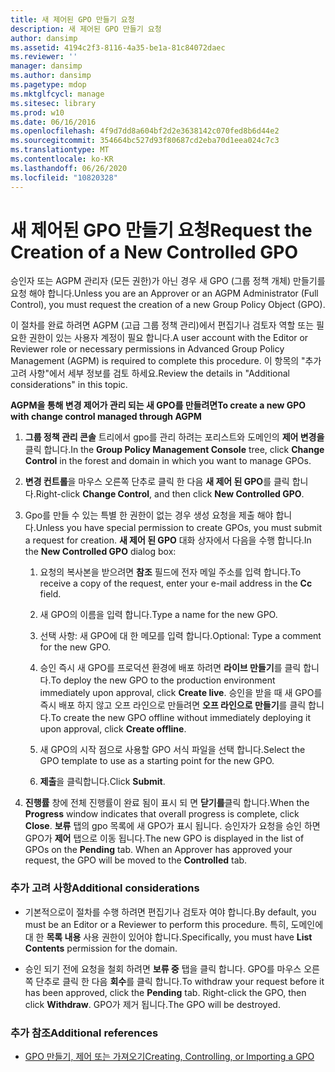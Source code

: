 ```yaml
---
title: 새 제어된 GPO 만들기 요청
description: 새 제어된 GPO 만들기 요청
author: dansimp
ms.assetid: 4194c2f3-8116-4a35-be1a-81c84072daec
ms.reviewer: ''
manager: dansimp
ms.author: dansimp
ms.pagetype: mdop
ms.mktglfcycl: manage
ms.sitesec: library
ms.prod: w10
ms.date: 06/16/2016
ms.openlocfilehash: 4f9d7dd8a604bf2d2e3638142c070fed8b6d44e2
ms.sourcegitcommit: 354664bc527d93f80687cd2eba70d1eea024c7c3
ms.translationtype: MT
ms.contentlocale: ko-KR
ms.lasthandoff: 06/26/2020
ms.locfileid: "10820328"
---
```

# <span data-ttu-id="3f563-103">새 제어된 GPO 만들기 요청</span><span class="sxs-lookup"><span data-stu-id="3f563-103">Request the Creation of a New Controlled GPO</span></span>


<span data-ttu-id="3f563-104">승인자 또는 AGPM 관리자 (모든 권한)가 아닌 경우 새 GPO (그룹 정책 개체) 만들기를 요청 해야 합니다.</span><span class="sxs-lookup"><span data-stu-id="3f563-104">Unless you are an Approver or an AGPM Administrator (Full Control), you must request the creation of a new Group Policy Object (GPO).</span></span>

<span data-ttu-id="3f563-105">이 절차를 완료 하려면 AGPM (고급 그룹 정책 관리)에서 편집기나 검토자 역할 또는 필요한 권한이 있는 사용자 계정이 필요 합니다.</span><span class="sxs-lookup"><span data-stu-id="3f563-105">A user account with the Editor or Reviewer role or necessary permissions in Advanced Group Policy Management (AGPM) is required to complete this procedure.</span></span> <span data-ttu-id="3f563-106">이 항목의 "추가 고려 사항"에서 세부 정보를 검토 하세요.</span><span class="sxs-lookup"><span data-stu-id="3f563-106">Review the details in "Additional considerations" in this topic.</span></span>

**<span data-ttu-id="3f563-107">AGPM을 통해 변경 제어가 관리 되는 새 GPO를 만들려면</span><span class="sxs-lookup"><span data-stu-id="3f563-107">To create a new GPO with change control managed through AGPM</span></span>**

1.  <span data-ttu-id="3f563-108">**그룹 정책 관리 콘솔** 트리에서 gpo를 관리 하려는 포리스트와 도메인의 **제어 변경을** 클릭 합니다.</span><span class="sxs-lookup"><span data-stu-id="3f563-108">In the **Group Policy Management Console** tree, click **Change Control** in the forest and domain in which you want to manage GPOs.</span></span>

2.  <span data-ttu-id="3f563-109">**변경 컨트롤**을 마우스 오른쪽 단추로 클릭 한 다음 **새 제어 된 GPO**를 클릭 합니다.</span><span class="sxs-lookup"><span data-stu-id="3f563-109">Right-click **Change Control**, and then click **New Controlled GPO**.</span></span>

3.  <span data-ttu-id="3f563-110">Gpo를 만들 수 있는 특별 한 권한이 없는 경우 생성 요청을 제출 해야 합니다.</span><span class="sxs-lookup"><span data-stu-id="3f563-110">Unless you have special permission to create GPOs, you must submit a request for creation.</span></span> <span data-ttu-id="3f563-111">**새 제어 된 GPO** 대화 상자에서 다음을 수행 합니다.</span><span class="sxs-lookup"><span data-stu-id="3f563-111">In the **New Controlled GPO** dialog box:</span></span>

    1.  <span data-ttu-id="3f563-112">요청의 복사본을 받으려면 **참조** 필드에 전자 메일 주소를 입력 합니다.</span><span class="sxs-lookup"><span data-stu-id="3f563-112">To receive a copy of the request, enter your e-mail address in the **Cc** field.</span></span>

    2.  <span data-ttu-id="3f563-113">새 GPO의 이름을 입력 합니다.</span><span class="sxs-lookup"><span data-stu-id="3f563-113">Type a name for the new GPO.</span></span>

    3.  <span data-ttu-id="3f563-114">선택 사항: 새 GPO에 대 한 메모를 입력 합니다.</span><span class="sxs-lookup"><span data-stu-id="3f563-114">Optional: Type a comment for the new GPO.</span></span>

    4.  <span data-ttu-id="3f563-115">승인 즉시 새 GPO를 프로덕션 환경에 배포 하려면 **라이브 만들기**를 클릭 합니다.</span><span class="sxs-lookup"><span data-stu-id="3f563-115">To deploy the new GPO to the production environment immediately upon approval, click **Create live**.</span></span> <span data-ttu-id="3f563-116">승인을 받을 때 새 GPO를 즉시 배포 하지 않고 오프 라인으로 만들려면 **오프 라인으로 만들기**를 클릭 합니다.</span><span class="sxs-lookup"><span data-stu-id="3f563-116">To create the new GPO offline without immediately deploying it upon approval, click **Create offline**.</span></span>

    5.  <span data-ttu-id="3f563-117">새 GPO의 시작 점으로 사용할 GPO 서식 파일을 선택 합니다.</span><span class="sxs-lookup"><span data-stu-id="3f563-117">Select the GPO template to use as a starting point for the new GPO.</span></span>

    6.  <span data-ttu-id="3f563-118">**제출**을 클릭합니다.</span><span class="sxs-lookup"><span data-stu-id="3f563-118">Click **Submit**.</span></span>

4.  <span data-ttu-id="3f563-119">**진행률** 창에 전체 진행률이 완료 됨이 표시 되 면 **닫기를**클릭 합니다.</span><span class="sxs-lookup"><span data-stu-id="3f563-119">When the **Progress** window indicates that overall progress is complete, click **Close**.</span></span> <span data-ttu-id="3f563-120">**보류** 탭의 gpo 목록에 새 GPO가 표시 됩니다. 승인자가 요청을 승인 하면 GPO가 **제어** 탭으로 이동 됩니다.</span><span class="sxs-lookup"><span data-stu-id="3f563-120">The new GPO is displayed in the list of GPOs on the **Pending** tab. When an Approver has approved your request, the GPO will be moved to the **Controlled** tab.</span></span>

### <span data-ttu-id="3f563-121">추가 고려 사항</span><span class="sxs-lookup"><span data-stu-id="3f563-121">Additional considerations</span></span>

-   <span data-ttu-id="3f563-122">기본적으로이 절차를 수행 하려면 편집기나 검토자 여야 합니다.</span><span class="sxs-lookup"><span data-stu-id="3f563-122">By default, you must be an Editor or a Reviewer to perform this procedure.</span></span> <span data-ttu-id="3f563-123">특히, 도메인에 대 한 **목록 내용** 사용 권한이 있어야 합니다.</span><span class="sxs-lookup"><span data-stu-id="3f563-123">Specifically, you must have **List Contents** permission for the domain.</span></span>

-   <span data-ttu-id="3f563-124">승인 되기 전에 요청을 철회 하려면 **보류 중** 탭을 클릭 합니다. GPO를 마우스 오른쪽 단추로 클릭 한 다음 **회수**를 클릭 합니다.</span><span class="sxs-lookup"><span data-stu-id="3f563-124">To withdraw your request before it has been approved, click the **Pending** tab. Right-click the GPO, then click **Withdraw**.</span></span> <span data-ttu-id="3f563-125">GPO가 제거 됩니다.</span><span class="sxs-lookup"><span data-stu-id="3f563-125">The GPO will be destroyed.</span></span>

### <span data-ttu-id="3f563-126">추가 참조</span><span class="sxs-lookup"><span data-stu-id="3f563-126">Additional references</span></span>

-   [<span data-ttu-id="3f563-127">GPO 만들기, 제어 또는 가져오기</span><span class="sxs-lookup"><span data-stu-id="3f563-127">Creating, Controlling, or Importing a GPO</span></span>](creating-controlling-or-importing-a-gpo-agpm30ops.md)

 

 





